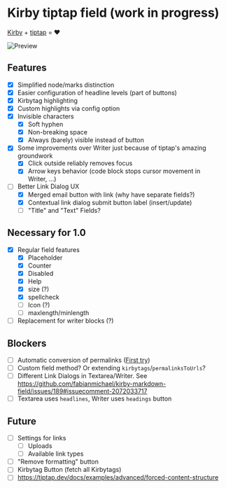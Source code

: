 # Kirby tiptap field (work in progress)

[Kirby](https://getkirby.com/) + [tiptap](https://tiptap.dev/) = ❤️

![Preview](https://github.com/user-attachments/assets/bc67ae1f-3705-49be-8425-f0c74393c160)

## Features

- [x] Simplified node/marks distinction
- [x] Easier configuration of headline levels (part of buttons)
- [x] Kirbytag highlighting
- [x] Custom highlights via config option
- [x] Invisible characters
  - [x] Soft hyphen
  - [x] Non-breaking space
  - [x] Always (barely) visible instead of button
- [x] Some improvements over Writer just because of tiptap's amazing groundwork
  - [x] Click outside reliably removes focus
  - [x] Arrow keys behavior (code block stops cursor movement in Writer, …)
- [ ] Better Link Dialog UX
  - [x] Merged email button with link (why have separate fields?)
  - [x] Contextual link dialog submit button label (insert/update)
  - [ ] "Title" and "Text" Fields?

## Necessary for 1.0

- [x] Regular field features
  - [x] Placeholder
  - [x] Counter
  - [x] Disabled
  - [x] Help
  - [x] size (?)
  - [x] spellcheck
  - [ ] Icon (?)
  - [ ] maxlength/minlength
- [ ] Replacement for writer blocks (?)

## Blockers

- [ ] Automatic conversion of permalinks ([First try](https://forum.getkirby.com/t/overwrite-tostring-method-for-custom-field/33053))
- [ ] Custom field method? Or extending `kirbytags`/`permalinksToUrls`?
- [ ] Different Link Dialogs in Textarea/Writer. See https://github.com/fabianmichael/kirby-markdown-field/issues/189#issuecomment-2072033717
- [ ] Textarea uses `headlines`, Writer uses `headings` button

## Future

- [ ] Settings for links
  - [ ] Uploads
  - [ ] Available link types
- [ ] "Remove formatting" button
- [ ] Kirbytag Button (fetch all Kirbytags)
- [ ] https://tiptap.dev/docs/examples/advanced/forced-content-structure
